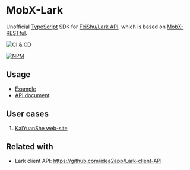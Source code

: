 # MobX-Lark

Unofficial [TypeScript][1] SDK for [FeiShu/Lark API][2], which is based on [MobX-RESTful][3].

[![CI & CD](https://github.com/idea2app/MobX-Lark/actions/workflows/main.yml/badge.svg)][4]

[![NPM](https://nodei.co/npm/mobx-lark.png?downloads=true&downloadRank=true&stars=true)][5]

## Usage

-   [Example](test/index.spec.ts)
-   [API document](https://idea2app.github.io/MobX-Lark/)

## User cases

1. [KaiYuanShe web-site](https://github.com/kaiyuanshe/kaiyuanshe.github.io/blob/main/models)

## Related with

-   Lark client API: https://github.com/idea2app/Lark-client-API

[1]: https://www.typescriptlang.org/
[2]: https://open.feishu.cn/
[3]: https://github.com/idea2app/MobX-RESTful
[4]: https://github.com/idea2app/MobX-Lark/actions/workflows/main.yml
[5]: https://nodei.co/npm/mobx-lark/
